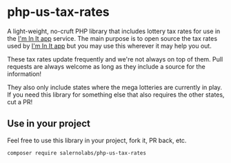 # php-us-tax-rates

A light-weight, no-cruft PHP library that includes lottery tax rates for use in the 
[I'm In It app](https://www.iminitapp.com) service. The main purpose is to open source 
the tax rates used by [I'm In It app](https://www.iminitapp.com) but you may use this 
wherever it may help you out.

These tax rates update frequently and we're not always on top of them. Pull requests are 
always welcome as long as they include a source for the information!

They also only include states where the mega lotteries are currently in play. If you need 
this library for something else that also requires the other states, cut a PR!

## Use in your project

Feel free to use this library in your project, fork it, PR back, etc. 

    composer require salernolabs/php-us-tax-rates 